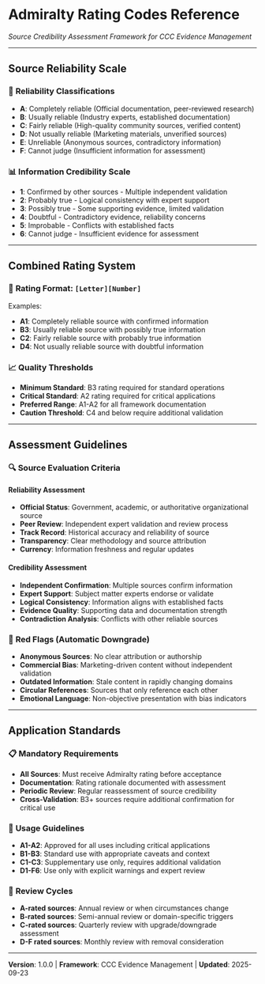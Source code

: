 # Admiralty Rating Codes Reference
*Source Credibility Assessment Framework for CCC Evidence Management*

---

## Source Reliability Scale

### 🏅 **Reliability Classifications**
- **A**: Completely reliable (Official documentation, peer-reviewed research)
- **B**: Usually reliable (Industry experts, established documentation)
- **C**: Fairly reliable (High-quality community sources, verified content)
- **D**: Not usually reliable (Marketing materials, unverified sources)
- **E**: Unreliable (Anonymous sources, contradictory information)
- **F**: Cannot judge (Insufficient information for assessment)

### 📊 **Information Credibility Scale**
- **1**: Confirmed by other sources - Multiple independent validation
- **2**: Probably true - Logical consistency with expert support
- **3**: Possibly true - Some supporting evidence, limited validation
- **4**: Doubtful - Contradictory evidence, reliability concerns
- **5**: Improbable - Conflicts with established facts
- **6**: Cannot judge - Insufficient evidence for assessment

---

## Combined Rating System

### 🎯 **Rating Format**: `[Letter][Number]`
Examples:
- **A1**: Completely reliable source with confirmed information
- **B3**: Usually reliable source with possibly true information
- **C2**: Fairly reliable source with probably true information
- **D4**: Not usually reliable source with doubtful information

### 📈 **Quality Thresholds**
- **Minimum Standard**: B3 rating required for standard operations
- **Critical Standard**: A2 rating required for critical applications
- **Preferred Range**: A1-A2 for all framework documentation
- **Caution Threshold**: C4 and below require additional validation

---

## Assessment Guidelines

### 🔍 **Source Evaluation Criteria**

#### **Reliability Assessment**
- **Official Status**: Government, academic, or authoritative organizational source
- **Peer Review**: Independent expert validation and review process
- **Track Record**: Historical accuracy and reliability of source
- **Transparency**: Clear methodology and source attribution
- **Currency**: Information freshness and regular updates

#### **Credibility Assessment**
- **Independent Confirmation**: Multiple sources confirm information
- **Expert Support**: Subject matter experts endorse or validate
- **Logical Consistency**: Information aligns with established facts
- **Evidence Quality**: Supporting data and documentation strength
- **Contradiction Analysis**: Conflicts with other reliable sources

### 🚨 **Red Flags (Automatic Downgrade)**
- **Anonymous Sources**: No clear attribution or authorship
- **Commercial Bias**: Marketing-driven content without independent validation
- **Outdated Information**: Stale content in rapidly changing domains
- **Circular References**: Sources that only reference each other
- **Emotional Language**: Non-objective presentation with bias indicators

---

## Application Standards

### 📋 **Mandatory Requirements**
- **All Sources**: Must receive Admiralty rating before acceptance
- **Documentation**: Rating rationale documented with assessment
- **Periodic Review**: Regular reassessment of source credibility
- **Cross-Validation**: B3+ sources require additional confirmation for critical use

### 🎯 **Usage Guidelines**
- **A1-A2**: Approved for all uses including critical applications
- **B1-B3**: Standard use with appropriate caveats and context
- **C1-C3**: Supplementary use only, requires additional validation
- **D1-F6**: Use only with explicit warnings and expert review

### 🔄 **Review Cycles**
- **A-rated sources**: Annual review or when circumstances change
- **B-rated sources**: Semi-annual review or domain-specific triggers
- **C-rated sources**: Quarterly review with upgrade/downgrade assessment
- **D-F rated sources**: Monthly review with removal consideration

---

**Version**: 1.0.0 | **Framework**: CCC Evidence Management | **Updated**: 2025-09-23